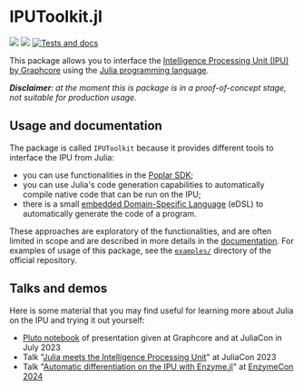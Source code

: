 # IPUToolkit.jl

[![](https://img.shields.io/badge/docs-stable-blue.svg)](https://juliaipu.github.io/IPUToolkit.jl/stable)
[![](https://img.shields.io/badge/docs-dev-blue.svg)](https://juliaipu.github.io/IPUToolkit.jl/dev)
[![Tests and docs](https://github.com/JuliaIPU/IPUToolkit.jl/actions/workflows/ci.yml/badge.svg?branch=main&event=push)](https://github.com/JuliaIPU/IPUToolkit.jl/actions/workflows/ci.yml)

This package allows you to interface the [Intelligence Processing Unit (IPU) by Graphcore](https://www.graphcore.ai/products/ipu) using the [Julia programming language](https://julialang.org/).

***Disclaimer**: at the moment this is package is in a proof-of-concept stage, not suitable for production usage.*

## Usage and documentation

The package is called `IPUToolkit` because it provides different tools to interface the IPU from Julia:

* you can use functionalities in the [Poplar SDK](https://www.graphcore.ai/products/poplar);
* you can use Julia's code generation capabilities to automatically compile native code that can be run on the IPU;
* there is a small [embedded Domain-Specific Language](https://en.wikipedia.org/wiki/Domain-specific_language) (eDSL) to automatically generate the code of a program.

These approaches are exploratory of the functionalities, and are often limited in scope and are described in more details in the [documentation](https://juliaipu.github.io/IPUToolkit.jl/).
For examples of usage of this package, see the [`examples/`](https://github.com/JuliaIPU/IPUToolkit.jl/tree/main/examples) directory of the official repository.

## Talks and demos

Here is some material that you may find useful for learning more about Julia on the IPU and trying it out yourself:

* [Pluto notebook](https://giordano.github.io/blog/2023-07-20-julia-ipu/) of presentation given at Graphcore and at JuliaCon in July 2023
* Talk "[Julia meets the Intelligence Processing Unit](https://www.youtube.com/watch?v=-fxB0kmcCVE)" at JuliaCon 2023
* Talk "[Automatic differentiation on the IPU with Enzyme.jl](https://giordano.github.io/talks/2024-03-27-julia-ipu-enzymecon/)" at [EnzymeCon 2024](https://enzyme.mit.edu/conference)
